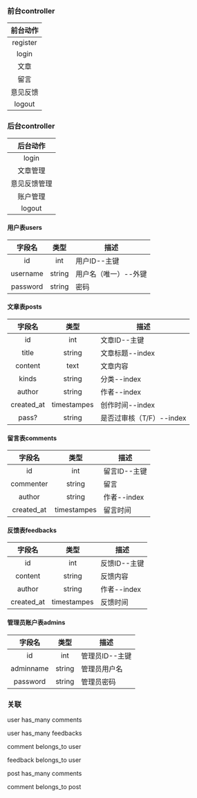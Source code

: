 ### 前台controller
|前台动作    |
|:--------:|
|register  |
|login     |
|文章       |
|留言       |
|意见反馈   |
|logout    |

### 后台controller
|后台动作    |
|:--------:|
|login  |
|文章管理     |
|意见反馈管理       |
|账户管理       |
|logout    |

#### 用户表users

|字段名    |类型  |描述|
|:--------:|:----:|----|
|id        |int   |用户ID--主键|
|username  |string|用户名（唯一）--外键|
|password  |string|密码|

#### 文章表posts

|字段名    |类型  |描述|
|:--------:|:----:|----|
|id        |int   |文章ID--主键|
|title  |string|文章标题--index|
|content  |text|文章内容|
|kinds  |string|分类--index|
|author  |string|作者--index|
|created_at  |timestampes|创作时间--index|
|pass?  |string|是否过审核（T/F）--index|

#### 留言表comments

|字段名    |类型  |描述|
|:--------:|:----:|----|
|id        |int   |留言ID--主键|
|commenter  |string|留言|
|author  |string|作者--index|
|created_at  |timestampes|留言时间|

#### 反馈表feedbacks

|字段名    |类型  |描述|
|:--------:|:----:|----|
|id        |int   |反馈ID--主键|
|content  |string|反馈内容|
|author  |string|作者--index|
|created_at  |timestampes|反馈时间|

#### 管理员账户表admins

|字段名    |类型  |描述|
|:--------:|:----:|----|
|id        |int   |管理员ID--主键|
|adminname  |string|管理员用户名|
|password  |string|管理员密码|

### 关联
user has_many comments

user has_many feedbacks

comment belongs_to user

feedback belongs_to user

post has_many comments

comment belongs_to post
